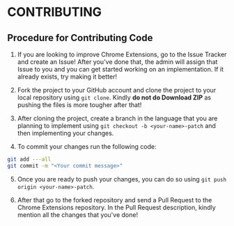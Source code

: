 # CONTRIBUTING

## Procedure for Contributing Code

1. If you are looking to improve Chrome Extensions, go to the Issue Tracker and create an Issue! After you've done that, the admin will assign that Issue to you and you can get started working on an implementation. If it already exists, try making it better!

2. Fork the project to your GitHub account and clone the project to your local repository using `git clone`. Kindly **do not do Download ZIP** as pushing the files is more tougher after that!

3. After cloning the project, create a branch in the language that you are planning to implement using `git checkout -b <your-name>-patch` and then implementing your changes.

4. To commit your changes run the following code:
```bash
git add ---all
git commit -m "<Your commit message>"
```

5. Once you are ready to push your changes, you can do so using `git push origin <your-name>-patch`.

6. After that go to the forked repository and send a Pull Request to the Chrome Extensions repository. In the Pull Request description, kindly mention all the changes that you've done!
